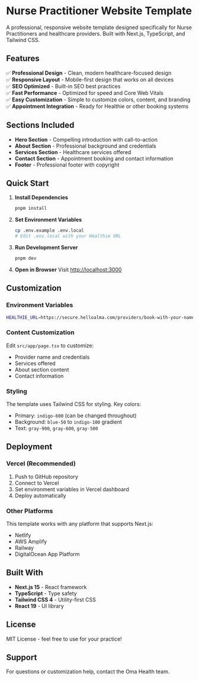 # Nurse Practitioner Website Template

A professional, responsive website template designed specifically for Nurse Practitioners and healthcare providers. Built with Next.js, TypeScript, and Tailwind CSS.

## Features

✅ **Professional Design** - Clean, modern healthcare-focused design  
✅ **Responsive Layout** - Mobile-first design that works on all devices  
✅ **SEO Optimized** - Built-in SEO best practices  
✅ **Fast Performance** - Optimized for speed and Core Web Vitals  
✅ **Easy Customization** - Simple to customize colors, content, and branding  
✅ **Appointment Integration** - Ready for Healthie or other booking systems  

## Sections Included

- **Hero Section** - Compelling introduction with call-to-action
- **About Section** - Professional background and credentials
- **Services Section** - Healthcare services offered
- **Contact Section** - Appointment booking and contact information
- **Footer** - Professional footer with copyright

## Quick Start

1. **Install Dependencies**
   ```bash
   pnpm install
   ```

2. **Set Environment Variables**
   ```bash
   cp .env.example .env.local
   # Edit .env.local with your Healthie URL
   ```

3. **Run Development Server**
   ```bash
   pnpm dev
   ```

4. **Open in Browser**
   Visit [http://localhost:3000](http://localhost:3000)

## Customization

### Environment Variables

```bash
HEALTHIE_URL=https://secure.helloalma.com/providers/book-with-your-name
```

### Content Customization

Edit `src/app/page.tsx` to customize:
- Provider name and credentials
- Services offered
- About section content
- Contact information

### Styling

The template uses Tailwind CSS for styling. Key colors:
- Primary: `indigo-600` (can be changed throughout)
- Background: `blue-50` to `indigo-100` gradient
- Text: `gray-900`, `gray-600`, `gray-500`

## Deployment

### Vercel (Recommended)

1. Push to GitHub repository
2. Connect to Vercel
3. Set environment variables in Vercel dashboard
4. Deploy automatically

### Other Platforms

This template works with any platform that supports Next.js:
- Netlify
- AWS Amplify
- Railway
- DigitalOcean App Platform

## Built With

- **Next.js 15** - React framework
- **TypeScript** - Type safety
- **Tailwind CSS 4** - Utility-first CSS
- **React 19** - UI library

## License

MIT License - feel free to use for your practice!

## Support

For questions or customization help, contact the Oma Health team.
